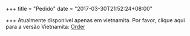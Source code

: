 +++
title = "Pedido"
date = "2017-03-30T21:52:24+08:00"

+++
Atualmente disponível apenas em vietnamita. Por favor, clique aqui para a versão Vietnamita: [Order](/order)
